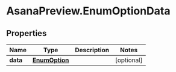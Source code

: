 # AsanaPreview.EnumOptionData

## Properties
Name | Type | Description | Notes
------------ | ------------- | ------------- | -------------
**data** | [**EnumOption**](EnumOption.md) |  | [optional] 
